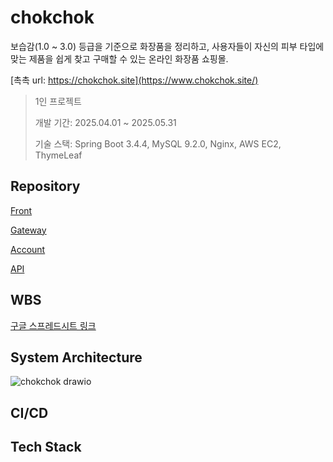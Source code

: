 # chokchok
보습감(1.0 ~ 3.0) 등급을 기준으로 화장품을 정리하고, 사용자들이 자신의 피부 타입에 맞는 제품을 쉽게 찾고 구매할 수 있는 온라인 화장품 쇼핑몰.

[촉촉 url: https://chokchok.site](https://www.chokchok.site/)

> 1인 프로젝트
> 
> 개발 기간: 2025.04.01 ~ 2025.05.31
>
> 기술 스택: Spring Boot 3.4.4, MySQL 9.2.0, Nginx, AWS EC2, ThymeLeaf
>

## Repository
[Front](https://github.com/Joo-v7/chokchok-front)

[Gateway](https://github.com/Joo-v7/gateway)

[Account](https://github.com/Joo-v7/account)

[API](https://github.com/Joo-v7/chokchok-api)

## WBS
[구글 스프레드시트 링크](https://docs.google.com/spreadsheets/d/15tp6md72q8NURvAgSezNRi1rH6H4bjVt4OmPx1WsYUg/edit?usp=sharing)


## System Architecture
![chokchok drawio](https://github.com/user-attachments/assets/2183fff6-b0bf-4567-95a4-e29ac95ea6c0)


## CI/CD

## Tech Stack

